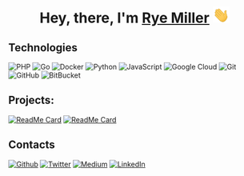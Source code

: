 <h1 align="center">Hey, there, I'm <a href="https://www.ryemiller.io/" target="_blank">Rye Miller</a> <img src="https://github.com/iods/iods/raw/develop/img/hello.gif" height="32" /></h1>

## Technologies

![PHP](https://img.shields.io/badge/-PHP-white?style=flat-square&logo=php)
![Go](https://img.shields.io/badge/-Go-white?style=flat-square&logo=go)
![Docker](https://img.shields.io/badge/-Docker-white?style=flat-square&logo=docker)
![Python](https://img.shields.io/badge/-Python-white?style=flat-square&logo=python)
![JavaScript](https://img.shields.io/badge/-JavaScript-white?style=flat-square&logo=javascript)
![Google Cloud](https://img.shields.io/badge/Google%20Cloud-white?style=flat-square&logo=google-cloud)
![Git](https://img.shields.io/badge/-Git-white?style=flat-square&logo=git)
![GitHub](https://img.shields.io/badge/-GitHub-white?style=flat-square&logo=github)
![BitBucket](https://img.shields.io/badge/-BitBucket-white?style=flat-square&logo=bitbucket)

## Projects:

[![ReadMe Card](https://github-readme-stats.vercel.app/api/pin/?username=iods&repo=go-datafile)](https://github.com/iods/go-datafile)
[![ReadMe Card](https://github-readme-stats.vercel.app/api/pin/?username=iods&repo=go-calendar)](https://github.com/iods/go-calendar)


## Contacts
<p>
  <a href="https://github.com/iods" target="_blank"><img alt="Github" src="https://img.shields.io/badge/GitHub-%2312100E.svg?&style=for-the-badge&logo=Github&logoColor=white" /></a>
  <a href="https://twitter.com/ryemiller" target="_blank"><img alt="Twitter" src="https://img.shields.io/badge/twitter-%231DA1F2.svg?&style=for-the-badge&logo=twitter&logoColor=white" /></a>
  <a href="https://medium.com/@ryemiller" target="_blank"><img alt="Medium" src="https://img.shields.io/badge/medium-%2312100E.svg?&style=for-the-badge&logo=medium&logoColor=white" /></a>
  <a href="https://www.linkedin.com/in/rye-miller-23404252" target="_blank"><img alt="LinkedIn" src="https://img.shields.io/badge/linkedin-%230077B5.svg?&style=for-the-badge&logo=linkedin&logoColor=white" /></a>
</p>
